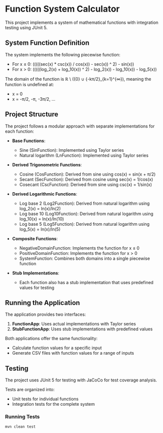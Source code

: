 # Function System Calculator

This project implements a system of mathematical functions with integration testing using JUnit 5.

## System Function Definition

The system implements the following piecewise function:

- For x ≤ 0: (((((sec(x) \* csc(x)) / cos(x)) - sec(x)) ^ 2) - sin(x))
- For x > 0: (((((log_2(x) + log_10(x)) ^ 2) - log_2(x)) - log_10(x)) - log_5(x))

The domain of the function is ℝ \ ({0} ∪ {-kπ/2}\_{k=1}^{∞}), meaning the function is undefined at:

- x = 0
- x = -π/2, -π, -3π/2, ...

## Project Structure

The project follows a modular approach with separate implementations for each function:

- **Base Functions**:

  - Sine (SinFunction): Implemented using Taylor series
  - Natural logarithm (LnFunction): Implemented using Taylor series

- **Derived Trigonometric Functions**:

  - Cosine (CosFunction): Derived from sine using cos(x) = sin(x + π/2)
  - Secant (SecFunction): Derived from cosine using sec(x) = 1/cos(x)
  - Cosecant (CscFunction): Derived from sine using csc(x) = 1/sin(x)

- **Derived Logarithmic Functions**:

  - Log base 2 (Log2Function): Derived from natural logarithm using log_2(x) = ln(x)/ln(2)
  - Log base 10 (Log10Function): Derived from natural logarithm using log_10(x) = ln(x)/ln(10)
  - Log base 5 (Log5Function): Derived from natural logarithm using log_5(x) = ln(x)/ln(5)

- **Composite Functions**:

  - NegativeDomainFunction: Implements the function for x ≤ 0
  - PositiveDomainFunction: Implements the function for x > 0
  - SystemFunction: Combines both domains into a single piecewise function

- **Stub Implementations**:
  - Each function also has a stub implementation that uses predefined values for testing

## Running the Application

The application provides two interfaces:

1. **FunctionApp**: Uses actual implementations with Taylor series
2. **StubFunctionApp**: Uses stub implementations with predefined values

Both applications offer the same functionality:

- Calculate function values for a specific input
- Generate CSV files with function values for a range of inputs

## Testing

The project uses JUnit 5 for testing with JaCoCo for test coverage analysis.

Tests are organized into:

- Unit tests for individual functions
- Integration tests for the complete system

### Running Tests

```bash
mvn clean test
```
